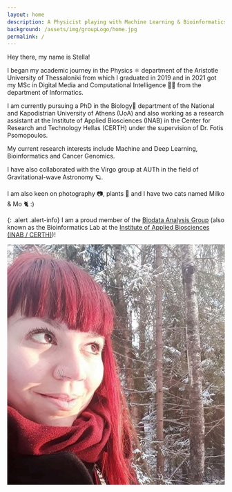 ```yaml
---
layout: home
description: A Physicist playing with Machine Learning & Bioinformatics
background: /assets/img/groupLogo/home.jpg
permalink: /
---
```



Hey there, my name is Stella! 
    
I began my academic journey in the Physics ⚛️ department of the Aristotle University of Thessaloniki from which I graduated in 2019 and in 2021 got my MSc in Digital Media and Computational Intelligence 👩‍💻 from the department of Informatics. 
    
I am currently pursuing a PhD in the Biology🧬 department of the National and Kapodistrian University of Athens (UoA) and also working as a research assistant at the Institute of Applied Biosciences (INAB) in the Center for Research and Technology Hellas (CERTH) under the supervision of Dr. Fotis Psomopoulos. 
    
My current research interests include Machine and Deep Learning, Bioinformatics and Cancer Genomics.
    
I have also collaborated with the Virgo group at AUTh in the field of Gravitational-wave Astronomy 🪐. 
    
I am also keen on photography 📷, plants 🎍 and I have two cats named Milko & Mo 🐈 :)



{: .alert .alert-info}
I am a proud member of the [Biodata Analysis Group](https://biodataanalysisgroup.github.io/) (also known as the Bioinformatics Lab at the [Institute of Applied Biosciences (INAB / CERTH)](https://inab.certh.gr/))!
    


![Me](/assets/img/team/sfragkoul.jpg "Photo taken in Espoo, Finland")
